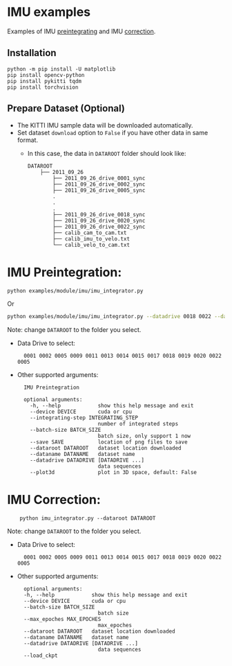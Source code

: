 # IMU examples

Examples of IMU [preintegrating](./imu_integrator.py) and IMU [correction](./imu_corrector.py).

## Installation

    python -m pip install -U matplotlib
    pip install opencv-python
    pip install pykitti tqdm
    pip install torchvision

## Prepare Dataset (Optional)

* The KITTI IMU sample data will be downloaded automatically.
* Set dataset `download` option to `False` if you have other data in same format.
  * In this case, the data in `DATAROOT` folder should look like:

        DATAROOT
            ├── 2011_09_26
                ├── 2011_09_26_drive_0001_sync
                ├── 2011_09_26_drive_0002_sync
                ├── 2011_09_26_drive_0005_sync
                .
                .
                .
                ├── 2011_09_26_drive_0018_sync
                ├── 2011_09_26_drive_0020_sync
                ├── 2011_09_26_drive_0022_sync
                ├── calib_cam_to_cam.txt
                ├── calib_imu_to_velo.txt
                └── calib_velo_to_cam.txt

# IMU Preintegration:

```bash
python examples/module/imu/imu_integrator.py
```

Or

```bash
python examples/module/imu/imu_integrator.py --datadrive 0018 0022 --dataroot DATAROOT
```

Note: change `DATAROOT` to the folder you select.

* Data Drive to select:

        0001 0002 0005 0009 0011 0013 0014 0015 0017 0018 0019 0020 0022 0005

* Other supported arguments:

        IMU Preintegration

        optional arguments:
          -h, --help            show this help message and exit
          --device DEVICE       cuda or cpu
          --integrating-step INTEGRATING_STEP
                                number of integrated steps
          --batch-size BATCH_SIZE
                                batch size, only support 1 now
          --save SAVE           location of png files to save
          --dataroot DATAROOT   dataset location downloaded
          --dataname DATANAME   dataset name
          --datadrive DATADRIVE [DATADRIVE ...]
                                data sequences
          --plot3d              plot in 3D space, default: False

# IMU Correction:

        python imu_integrator.py --dataroot DATAROOT

Note: change `DATAROOT` to the folder you select.

* Data Drive to select:

        0001 0002 0005 0009 0011 0013 0014 0015 0017 0018 0019 0020 0022 0005

* Other supported arguments:

        optional arguments:
        -h, --help            show this help message and exit
        --device DEVICE       cuda or cpu
        --batch-size BATCH_SIZE
                                batch size
        --max_epoches MAX_EPOCHES
                                max_epoches
        --dataroot DATAROOT   dataset location downloaded
        --dataname DATANAME   dataset name
        --datadrive DATADRIVE [DATADRIVE ...]
                                data sequences
        --load_ckpt
